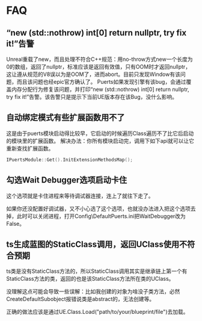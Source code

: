 # FAQ

## “new (std::nothrow) int[0] return nullptr, try fix it!”告警

Unreal重载了new，而且处理不符合C++规范：用no-throw方式new一个长度为0的数组，返回了nullptr，标准应该是返回有效值，只有OOM时才返回nullptr，这让遵从规范的V8误以为是OOM了，进而abort。目前只发现Window有该问题，而且该问题也经epic官方确认了。
Puerts如果发现引擎有该bug，会通过覆盖内存分配行为修复该问题，并打印“new (std::nothrow) int[0] return nullptr, try fix it!”告警。该告警只是提示下当前UE版本存在该Bug，没什么影响。

## 自动绑定模式有些扩展函数用不了

这是由于puerts模块启动得比较早，它启动的时候遍历Class遍历不了比它后启动的模块里的扩展函数。
解决办法：你所有模块启动完，调用下如下api就可以让它重新查找扩展函数。

~~~c++
IPuertsModule::Get().InitExtensionMethodsMap();
~~~

## 勾选Wait Debugger选项启动卡住

这个选项就是卡住进程来等待调试器连接，连上了就往下走了。

如果你还没配置好调试器，又不小心选了这个选项，也就没办法进入把这个选项去掉，此时可以关闭进程，打开Config\DefaultPuerts.ini把WaitDebugger改为False。


## ts生成蓝图的StaticClass调用，返回UClass使用不符合预期

ts类是没有StaticClass方法的，所以StaticClass调用其实是继承链上第一个有StaticClass方法的类，返回的也是该StaticClass方法所在类的UClass。

没理解这点可能会导致一些误解：比如我创建的对象为啥没子类方法，必然CreateDefaultSubobject报错说类是abstract的，无法创建等。

正确的做法应该是通过UE.Class.Load("path/to/your/blueprint/file")去加载。
